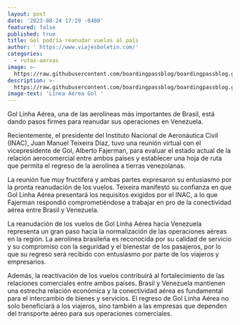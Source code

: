 ```yaml
---
layout: post
date: '2023-08-24 17:29 -0400'
featured: false
published: true
title: Gol podría reanudar vuelos al país
author: ' https://www.viajesboletin.com/'
categories:
  - rutas-aereas
image: >-
  https://raw.githubusercontent.com/boardingpassblog/boardingpassblog.github.io/main/assets/images/gol_bp.jpg
description: >-
  https://raw.githubusercontent.com/boardingpassblog/boardingpassblog.github.io/main/assets/images/gol_bp.jpg
image-text: 'Línea Aérea Gol '
---
```

Gol Linha Aérea, una de las aerolíneas más importantes de Brasil, está dando pasos firmes para reanudar sus operaciones en Venezuela.

Recientemente, el presidente del Instituto Nacional de Aeronáutica Civil (INAC), Juan Manuel Teixeira Díaz, tuvo una reunión virtual con el vicepresidente de Gol, Alberto Fajerman, para evaluar el estado actual de la relación aerocomercial entre ambos países y establecer una hoja de ruta que permita el regreso de la aerolínea a tierras venezolanas.

La reunión fue muy fructífera y ambas partes expresaron su entusiasmo por la pronta reanudación de los vuelos. Teixeira manifestó su confianza en que Gol Linha Aérea presentará los requisitos exigidos por el INAC, a lo que Fajerman respondió comprometiéndose a trabajar en pro de la conectividad aérea entre Brasil y Venezuela.

La reanudación de los vuelos de Gol Linha Aérea hacia Venezuela representa un gran paso hacia la normalización de las operaciones aéreas en la región. La aerolínea brasileña es reconocida por su calidad de servicio y su compromiso con la seguridad y el bienestar de los pasajeros, por lo que su regreso será recibido con entusiasmo por parte de los viajeros y empresarios.

Además, la reactivación de los vuelos contribuirá al fortalecimiento de las relaciones comerciales entre ambos países. Brasil y Venezuela mantienen una estrecha relación económica y la conectividad aérea es fundamental para el intercambio de bienes y servicios. El regreso de Gol Linha Aérea no solo beneficiará a los viajeros, sino también a las empresas que dependen del transporte aéreo para sus operaciones comerciales.